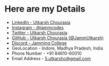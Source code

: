 # Here are my Details

<!-- - [YouTube - Yash Sehgal](https://www.youtube.com/channel/UC23yA3SBkV_ehY4H8VSuNVg?) -->
- [LinkedIn - Utkarsh Chourasia](https://www.linkedin.com/in/5utkarshc/)
- [Instagram - @jammcodes](https://www.instagram.com/jammcodes/)
- [Twitter - Utkarsh Chourasia](https://twitter.com/JammUtkarsh)
- [GitHub - Utkarsh Chourasia (@JammUtkarsh)](https://github.com/JammUtkarsh)
- [Discord - Jamming College](https://github.com/JammUtkarsh)
- GeoLocation - Indore, Madhya Pradesh, India
- Phone Number - +91 84610-60010
- Email Address - 5.utkarshc@gmail.com
